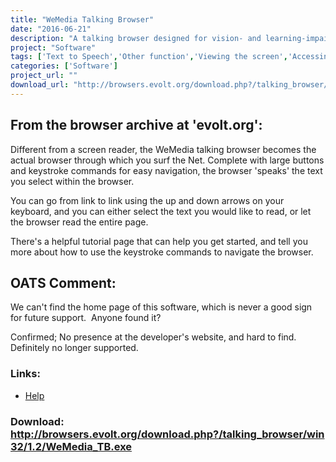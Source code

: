 ```yaml
---
title: "WeMedia Talking Browser"
date: "2016-06-21"
description: "A talking browser designed for vision- and learning-impaired Web surfers."
project: "Software"
tags: ['Text to Speech','Other function','Viewing the screen','Accessing the Web','Other need' ]
categories: ['Software']
project_url: ""
download_url: "http://browsers.evolt.org/download.php?/talking_browser/win32/1.2/WeMedia_TB.exe"
---
```

From the browser archive at 'evolt.org':
----------------------------------------

Different from a screen reader, the WeMedia talking browser becomes the actual browser through which you surf the Net. Complete with large buttons and keystroke commands for easy navigation, the browser 'speaks' the text you select within the browser.   
  
You can go from link to link using the up and down arrows on your keyboard, and you can either select the text you would like to read, or let the browser read the entire page.  
  
There's a helpful tutorial page that can help you get started, and tell you more about how to use the keystroke commands to navigate the browser.

OATS Comment:
-------------

We can't find the home page of this software, which is never a good sign for future support.  Anyone found it?

Confirmed; No presence at the developer's website, and hard to find. Definitely no longer supported.

### Links:
- <a href="http://www.oatsoft.org/Software/wemedia-talking-browser/help">Help</a>

### Download: http://browsers.evolt.org/download.php?/talking_browser/win32/1.2/WeMedia_TB.exe 